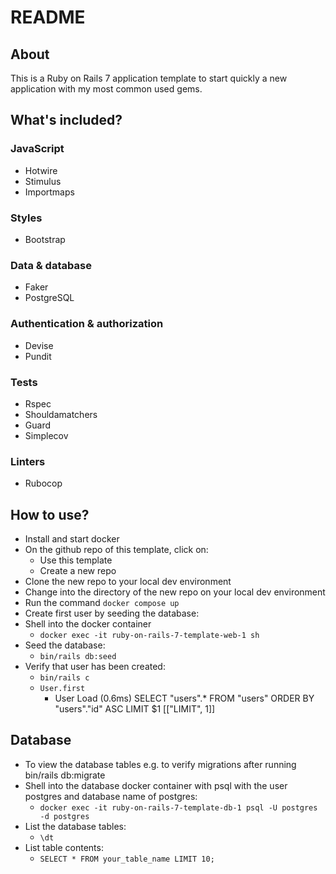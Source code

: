 # README

## About

This is a Ruby on Rails 7 application template to start quickly a new application with my most common used gems.

## What's included?

### JavaScript

- Hotwire
- Stimulus
- Importmaps

### Styles

- Bootstrap

### Data & database

- Faker
- PostgreSQL

### Authentication & authorization

- Devise
- Pundit

### Tests

- Rspec
- Shouldamatchers
- Guard
- Simplecov

### Linters

- Rubocop

## How to use?

- Install and start docker
- On the github repo of this template, click on:
  - Use this template
  - Create a new repo
- Clone the new repo to your local dev environment
- Change into the directory of the new repo on your local dev environment
- Run the command `docker compose up`
- Create first user by seeding the database:
- Shell into the docker container
  - `docker exec -it ruby-on-rails-7-template-web-1 sh`
- Seed the database:
  - `bin/rails db:seed`
- Verify that user has been created:
  - `bin/rails c`
  - `User.first`
    - User Load (0.6ms) SELECT "users".\* FROM "users" ORDER BY "users"."id" ASC LIMIT $1 [["LIMIT", 1]]

## Database

- To view the database tables e.g. to verify migrations after running bin/rails db:migrate
- Shell into the database docker container with psql with the user postgres and database name of postgres:
  - `docker exec -it ruby-on-rails-7-template-db-1 psql -U postgres -d postgres`
- List the database tables:
  - `\dt`
- List table contents:
  - `SELECT * FROM your_table_name LIMIT 10;`
